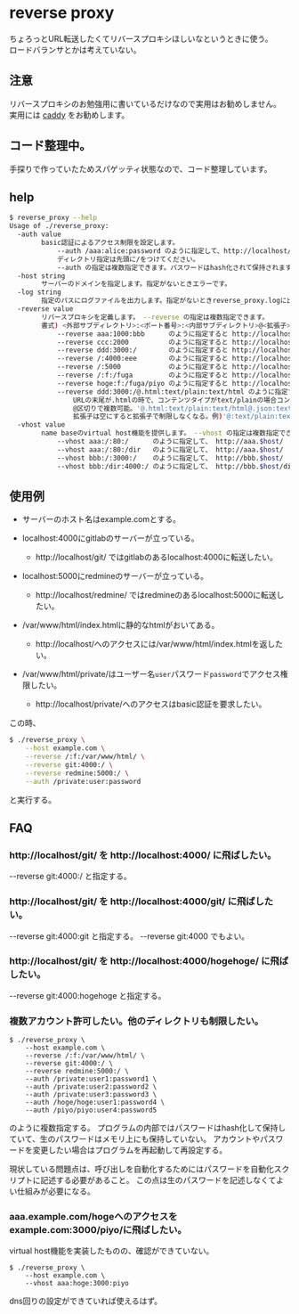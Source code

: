 # reverse proxy

ちょろっとURL転送したくてリバースプロキシほしいなというときに使う。  
ロードバランサとかは考えていない。  

## 注意

リバースプロキシのお勉強用に書いているだけなので実用はお勧めしません。  
実用には [caddy](https://caddyserver.com/) をお勧めします。  

## コード整理中。

手探りで作っていたためスパゲッティ状態なので、コード整理しています。


## help

```sh
$ reverse_proxy --help
Usage of ./reverse_proxy:
  -auth value
        basic認証によるアクセス制限を設定します。
            --auth /aaa:alice:password のように指定して、http://localhost/aaa/へのアクセスをbasic認証でアクセス制限します。
            ディレクトリ指定は先頭に/をつけてください。
            --auth の指定は複数指定できます。パスワードはhash化されて保持されます。再設定したい場合は再起動してください。
  -host string
        サーバーのドメインを指定します。指定がないときエラーです。
  -log string
        指定のパスにログファイルを出力します。指定がないときreverse_proxy.logに出力します。
  -reverse value
        リバースプロキシを定義します。 --reverse の指定は複数指定できます。
        書式) <外部サブディレクトリ>:<ポート番号>:<内部サブディレクトリ>@<拡張子>:<元Contents-Type>:<新Contents-Type> @より後ろは複数可
            --reverse aaa:1000:bbb      のように指定すると http://localhost/aaa/  が http://localhost:1000/bbb  に転送されます。
            --reverse ccc:2000          のように指定すると http://localhost/ccc/  が http://localhost:2000/ccc/ に転送されます。
            --reverse ddd:3000:/        のように指定すると http://localhost/ddd/  が http://localhost:3000/     に転送されます。
            --reverse /:4000:eee        のように指定すると http://localhost/      が http://localhost:4000/eee  に転送されます。
            --reverse /:5000            のように指定すると http://localhost/      が http://localhost:5000/     に転送されます。
            --reverse /:f:/fuga         のように指定すると http://localhost/      を /fuga ディレクトリへのアクセスと見なし、ファイルサーバーとして振舞います。
            --reverse hoge:f:/fuga/piyo のように指定すると http://localhost/hoge/ を /fuga/piyoディレクトリへのアクセスと見なし、ファイルサーバーとして振舞います。
            --reverse ddd:3000:/@.html:text/plain:text/html のように指定すると http://localhost/ddd/ が http://localhost:3000/ に転送されつつ、
                URLの末尾が.htmlの時で、コンテンツタイプがtext/plainの場合コンテンツタイプをtext/htmlに書き換える、ようなことができます。
                @区切りで複数可能。'@.html:text/plain:text/html@.json:text/plain:application/json'
                拡張子は空にすると拡張子で制限しなくなる。例)'@:text/plain:text/html' 
  -vhost value
        name baseのvirtual host機能を提供します。 --vhost の指定は複数指定できます。
            --vhost aaa:/:80:/      のように指定して、 http://aaa.$host/     を http://localhost/      へ転送します。
            --vhost aaa:/:80:/dir   のように指定して、 http://aaa.$host/     を http://localhost/dir/  へ転送します。
            --vhost bbb:/:3000:/    のように指定して、 http://bbb.$host/     を http://localhost:3000/ へ転送します。
            --vhost bbb:/dir:4000:/ のように指定して、 http://bbb.$host/dir/ を http://localhost:4000/ へ転送します。
```

## 使用例

* サーバーのホスト名はexample.comとする。

* localhost:4000にgitlabのサーバーが立っている。
	* http://localhost/git/ ではgitlabのあるlocalhost:4000に転送したい。
* localhost:5000にredmineのサーバーが立っている。
	* http://localhost/redmine/ ではredmineのあるlocalhost:5000に転送したい。
* /var/www/html/index.htmlに静的なhtmlがおいてある。
	* http://localhost/へのアクセスには/var/www/html/index.htmlを返したい。
* /var/www/html/private/はユーザー名`user`パスワード`password`でアクセス権限したい。
	* http://localhost/private/へのアクセスはbasic認証を要求したい。

この時、  

```sh
$ ./reverse_proxy \
	--host example.com \
	--reverse /:f:/var/www/html/ \
	--reverse git:4000:/ \
	--reverse redmine:5000:/ \
	--auth /private:user:password
```

と実行する。

## FAQ

### http://localhost/git/ を http://localhost:4000/ に飛ばしたい。

--reverse git:4000:/ と指定する。

### http://localhost/git/ を http://localhost:4000/git/ に飛ばしたい。

--reverse git:4000:git と指定する。
--reverse git:4000 でもよい。

### http://localhost/git/ を http://localhost:4000/hogehoge/ に飛ばしたい。

--reverse git:4000:hogehoge と指定する。

### 複数アカウント許可したい。他のディレクトリも制限したい。

```
$ ./reverse_proxy \
	--host example.com \
	--reverse /:f:/var/www/html/ \
	--reverse git:4000:/ \
	--reverse redmine:5000:/ \
	--auth /private:user1:password1 \
	--auth /private:user2:password2 \
	--auth /private:user3:password3 \
	--auth /hoge/hoge:user1:password4 \
	--auth /piyo/piyo:user4:password5
```

のように複数指定する。
プログラムの内部ではパスワードはhash化して保持していて、生のパスワードはメモリ上にも保持していない。
アカウントやパスワードを変更したい場合はプログラムを再起動して再設定する。

現状している問題点は、呼び出しを自動化するためにはパスワードを自動化スクリプトに記述する必要があること。
この点は生のパスワードを記述しなくてよい仕組みが必要になる。


### aaa.example.com/hogeへのアクセスをexample.com:3000/piyo/に飛ばしたい。

virtual host機能を実装したものの、確認ができていない。

```
$ ./reverse_proxy \
	--host example.com \
	--vhost aaa:hoge:3000:piyo 
```

dns回りの設定ができていれば使えるはず。

